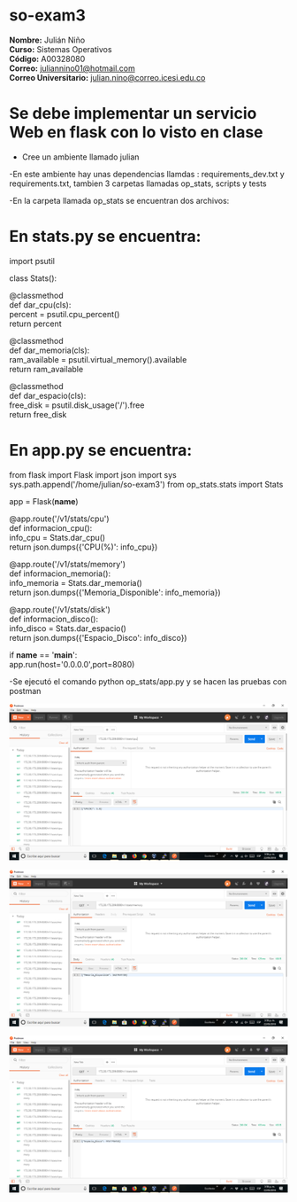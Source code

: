 # so-exam3  

**Nombre:** Julián Niño  
**Curso:** Sistemas Operativos  
**Código:** A00328080  
**Correo:** juliannino01@hotmail.com  
**Correo Universitario:** julian.nino@correo.icesi.edu.co  

# Se debe implementar un servicio Web en flask con lo visto en clase 
- Cree un ambiente llamado julian  

-En este ambiente hay unas dependencias llamdas : requirements_dev.txt y requirements.txt, tambien 3 carpetas llamadas op_stats,
scripts y tests  

-En la carpeta llamada op_stats se encuentran dos archivos:  
# En stats.py se encuentra:  

import psutil

class Stats():

  @classmethod  
  def dar_cpu(cls):  
    percent = psutil.cpu_percent()  
    return percent

  @classmethod  
  def dar_memoria(cls):  
    ram_available = psutil.virtual_memory().available  
    return ram_available  

  @classmethod   
  def dar_espacio(cls):  
    free_disk = psutil.disk_usage('/').free  
    return free_disk  

# En app.py se encuentra:  


from flask import Flask
import json
import sys
sys.path.append('/home/julian/so-exam3')
from op_stats.stats import Stats

app = Flask(__name__)

@app.route('/v1/stats/cpu')  
def informacion_cpu():  
    info_cpu = Stats.dar_cpu()  
    return json.dumps({'CPU(%)': info_cpu})  

@app.route('/v1/stats/memory')  
def informacion_memoria():  
    info_memoria = Stats.dar_memoria()  
    return json.dumps({'Memoria_Disponible': info_memoria})  

@app.route('/v1/stats/disk')  
def informacion_disco():  
    info_disco = Stats.dar_espacio()  
    return json.dumps({'Espacio_Disco': info_disco})  
   


if __name__ == '__main__':  
    app.run(host='0.0.0.0',port=8080)  
    
-Se ejecutó  el comando python op_stats/app.py y se hacen las pruebas con postman   

![](Imagenes/captura1.PNG)  
 
 ![](Imagenes/captura2.PNG)  
 
 ![](Imagenes/captura3.PNG)     
 

